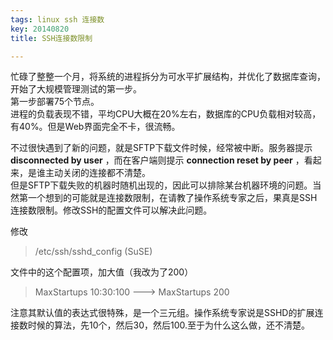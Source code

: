 ```yaml
---
tags: linux ssh 连接数
key: 20140820
title: SSH连接数限制

---
```

忙碌了整整一个月，将系统的进程拆分为可水平扩展结构，并优化了数据库查询，开始了大规模管理测试的第一步。  
第一步部署75个节点。  
进程的负载表现不错，平均CPU大概在20%左右，数据库的CPU负载相对较高，有40%。但是Web界面完全不卡，很流畅。  
<!--more-->
不过很快遇到了新的问题，就是SFTP下载文件时候，经常被中断。服务器提示 **disconnected by user** ，而在客户端则提示 **connection reset by peer** ，看起来，是谁主动关闭的连接都不清楚。  
但是SFTP下载失败的机器时随机出现的，因此可以排除某台机器环境的问题。当然第一个想到的可能就是连接数限制，在请教了操作系统专家之后，果真是SSH连接数限制。修改SSH的配置文件可以解决此问题。  

修改
> /etc/ssh/sshd_config (SuSE)  

文件中的这个配置项，加大值（我改为了200）  
> MaxStartups 10:30:100  --->  MaxStartups 200  

注意其默认值的表达式很特殊，是一个三元组。操作系统专家说是SSHD的扩展连接数时候的算法，先10个，然后30，然后100.至于为什么这么做，还不清楚。